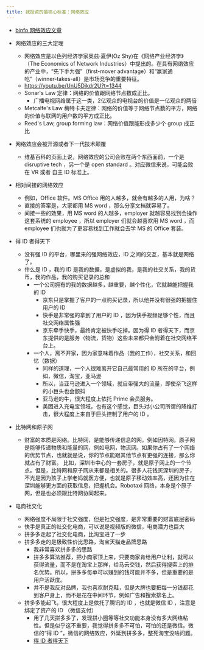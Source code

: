 ```yaml
---
title: 我投资的最核心标准：网络效应
---
```


- [binfo 网络效应文章](https://happypeter.github.io/binfo/network-effect)

- 网络效应的三大定理
  - 网络效应是以色列经济学家奥兹·夏伊(Oz Shy)在《网络产业经济学》（The Economics of Network Industries）中提出的。在具有网络效应的产业中，“先下手为强”（first-mover advantage）和“赢家通吃”（winner-takes-all）是市场竞争的重要特征。
  - https://youtu.be/UnU5Dikdr2U?t=1344
  - Sonar's Law 定律：网络的价值跟网络节点数成正比。
    - 广播电视网络属于这一类，2亿观众的电视台的价值是一亿观众的两倍
  - Metcalfe's Law 梅特卡夫定律：网络的价值等于网络节点数的平方，网络的价值与联网的用户数的平方成正比。
  - Reed's Law, group forming law：网络价值跟能形成多少个 group 成正比

- 网络效应会被开源或者下一代技术颠覆
  - 维基百科的页面上说，网络效应的公司会败在两个东西面前，一个是 disruptive tech ，另一个是 open standard 。对应微信来说，可能会败在 VR 或者 自主 ID 标准上。


- 相对间接的网络效应
  - 例如，Office 软件。MS Office 用的人越多，就会有越多的人用，为啥？
  - 直接的答案是，大家都用 MS word ，那么分享文档就容易了。
  - 间接一些的效果，用 MS word 的人越多，employer 就越容易找到会操作这套系统的 employee ，所以 employer 们就会越喜欢用 MS word ，而 employee 们也就为了更容易找到工作就会去学 MS 的 Office 套装。
 
- 得 ID 者得天下
  - 没有强 ID 的平台，哪里来的强网络效应，ID 之间的交互，基本就是网络了。
  - 什么是 ID ，我的 ID 是我的数据，是虚拟的我，是我的社交关系，我的货币，我的作品，我的购买记录的总和
    - 一个公司拥有的我的数据越多，越重要，越个性化，它就越能把握我的 ID
      - 京东只是掌握了客户的一点购买记录，所以他并没有很强的把握住用户的 ID
      - 快手是非常强的拿到了用户的 ID ，因为快手视频足够个性，而且社交网络属性强
      - 京东牵手快手，最终肯定被快手吃掉。因为得 ID 者得天下，而京东提供的是服务（物流，货物）这些未来都只会附着在社交网络平台上。
    - 一个人，离不开家，因为家意味着作品（我的工作），社交关系，和回忆（数据）
      - 同样的道理，一个人很难离开它自己最常用的 ID 所在的平台，例如，微信，淘宝，亚马逊
      - 所以，当亚马逊进入一个领域，就自带强大的流量，即使奈飞这样的小巨头也会颤抖
      - 亚马逊的牛，很大程度上依托 Prime 会员服务。
      - 美团进入充电宝领域，也有这个感觉，巨头对小公司所谓的降维打击，很大程度上来自于巨头控制了用户的 ID 。

- 比特网和原子网
  - 财富的本质是网络。比特网，是能够传递信息的网，例如因特网。原子网是能够传递物质和能量的网，例如电网，物流网。如果你占有了一个网络的优势节点，也就就是说，你的节点能跟其他节点有更强的连接，那么你就占有了财富。 比如，深圳市中心的一套房子，就是原子网上的一个节点。但是，比特网和原子网从来都是相关的。很多人花钱买深圳的房子，不光是因为孩子上学老妈就医方便，也就是原子移动效率高，还因为住在深圳能够更方面的获取信息，把握机会。Robotaxi 网络，本身是个原子网，但是也必须跟比特网协同起来。

- 电商社交化
  - 网络强度不局限于社交强度，但是社交强度，是非常重要的财富底层密码
  - 快手是真正的社交化电商，可以说是视频版的微信，电商潜力也巨大
  - 拼多多走起了社交化电商，比淘宝进了一步
  - 拼多多走的是极致性价比思路，淘宝天猫走品牌思路
    - 我非常喜欢拼多多的思路
    - 拼多多算法推荐，把小商家顶上来，只要商家肯给用户让利，就可以获得流量，而不是在淘宝上那样，给马云交钱，然后获得搜索上的排名优势。所以，拼多多每单可以赚到的钱可能并不多，但是重要的是用户活跃度。
    - 并不是我反对品牌，我也喜欢耐克鞋，但是大牌也要把每一分钱都花到客户身上，而不是花在中间环节，例如广告和搜索排名上。
  - 拼多多能起飞，很大程度上是依托了腾讯的 ID ，也就是微信 ID ，注意是绑定了资产的 ID （微信支付）
    - 用了几天拼多多了，发现拼小圈等等社交功能本身没有多大网络粘性。但是似乎这不重要，我觉得拼多多不可怕，可怕的还是微信。微信的“得 ID ”，微信的网络效应，外延到拼多多，整死淘宝没啥问题。
    - [得 ID 者得天下](network-effect)

